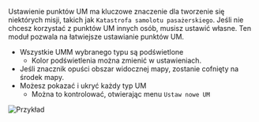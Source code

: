 Ustawienie punktów UM ma kluczowe znaczenie dla tworzenie się niektórych misji, takich jak `Katastrofa samolotu pasażerskiego`.
Jeśli nie chcesz korzystać z punktów UM innych osób, musisz ustawić własne.
Ten moduł pozwala na łatwiejsze ustawianie punktów UM.

* Wszystkie UMM wybranego typu są podświetlone
    * Kolor podświetlenia można zmienić w ustawieniach.
* Jeśli znacznik opuści obszar widocznej mapy, zostanie cofnięty na środek mapy.
* Możesz pokazać i ukryć każdy typ UM
    * Można to kontrolować, otwierając menu `Ustaw nowe UM`

![Przykład](./poi.png)
